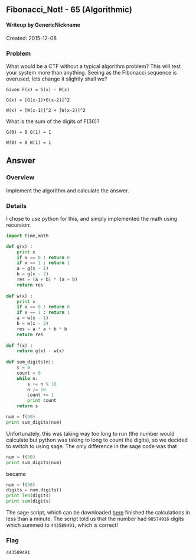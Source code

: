 ## Fibonacci_Not! - 65 (Algorithmic) ##
#### Writeup by GenericNickname

Created: 2015-12-08

### Problem ###


What would be a CTF without a typical algorithm problem? This will test your system more than anything. Seeing as the Fibonacci sequence is overused, lets change it slightly shall we?

```
Given F(x) = G(x) - W(x)

G(x) = [G(x-1)+G(x-2)]^2

W(x) = [W(x-1)]^2 + [W(x-2)]^2
```

What is the sum of the digits of F(30)?

```
G(0) = 0 G(1) = 1

W(0) = 0 W(1) = 1
```

## Answer ##

### Overview ###

Implement the algorithm and calculate the answer.

### Details ###

I chose to use python for this, and simply implemented the math using recursion:
```python
import time,math

def g(x) :
    print x
    if x == 0 : return 0
    if x == 1 : return 1
    a = g(x - 1)
    b = g(x - 2)
    res = (a + b) * (a + b)
    return res
    
def w(x) :
    print x
    if x == 0 : return 0
    if x == 1 : return 1
    a = w(x - 1)
    b = w(x - 2)
    res = a * a + b * b
    return res
    
def f(x) :
    return g(x) - w(x)
    
def sum_digits(n):
    s = 0
    count = 0
    while n:
        s += n % 10
        n /= 10
        count += 1
        print count
    return s

num = f(30)
print sum_digits(num)
```
Unfortunately, this was taking way too long to run (the number would calculate but python was taking to long to count the digits), so we decided to switch to using sage. The only difference in the sage code was that
```python
num = f(30)
print sum_digits(num)
```
became
```python
num = f(30)
digits = num.digits()
print len(digits)
print sum(digits)
```

The sage script, which can be downloaded [here](/algo/fibonacci_not/fib_not.sage) finished the calculations in less than a minute. The script told us that the number had `98574916` digits which summed to `443589491`, which is correct!

### Flag ###

    443589491